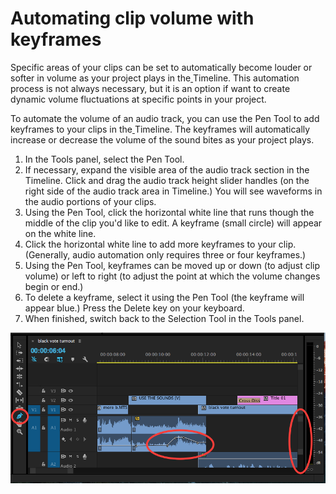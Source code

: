 # Automating clip volume with keyframes

Specific areas of your clips can be set to automatically become louder or softer in volume as your project plays in the[ ](https://jjloomis.gitbooks.io/adobe-audition-basic-audio-editing/content/GLOSSARY.html#multitrack-session)Timeline. This automation process is not always necessary, but it is an option if want to create dynamic volume fluctuations at specific points in your project.

To automate the volume of an audio track, you can use the Pen Tool to add keyframes to your clips in the[ ](https://jjloomis.gitbooks.io/adobe-audition-basic-audio-editing/content/GLOSSARY.html#multitrack-session)Timeline. The keyframes will automatically increase or decrease the volume of the sound bites as your project plays.

1. In the Tools panel, select the Pen Tool.
2. If necessary, expand the visible area of the audio track section in the Timeline. Click and drag the audio track height slider handles \(on the right side of the audio track area in Timeline.\) You will see waveforms in the audio portions of your clips. 
3. Using the Pen Tool, click the horizontal white line that runs though the middle of the clip you'd like to edit. A keyframe \(small circle\) will appear on the white line.
4. Click the horizontal white line to add more keyframes to your clip. \(Generally, audio automation only requires three or four keyframes.\)
5. Using the Pen Tool, keyframes can be moved up or down \(to adjust clip volume\) or left to right \(to adjust the point at which the volume changes begin or end.\) 
6. To delete a keyframe, select it using the Pen Tool \(the keyframe will appear blue.\) Press the Delete key on your keyboard.
7. When finished, switch back to the Selection Tool in the Tools panel.

![](../.gitbook/assets/audio-automation.png)

